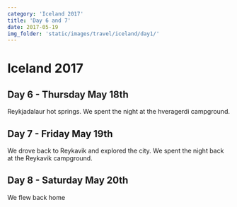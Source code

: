 ```yaml
---
category: 'Iceland 2017'
title: 'Day 6 and 7'
date: 2017-05-19
img_folder: 'static/images/travel/iceland/day1/'
---
```


# Iceland 2017

## Day 6 - Thursday May 18th

Reykjadalaur hot springs. We spent the night at the hveragerdi campground.

## Day 7 - Friday May 19th

We drove back to Reykavik and explored the city. We spent the night back at the Reykavik campground. 

## Day 8 - Saturday May 20th

We flew back home
